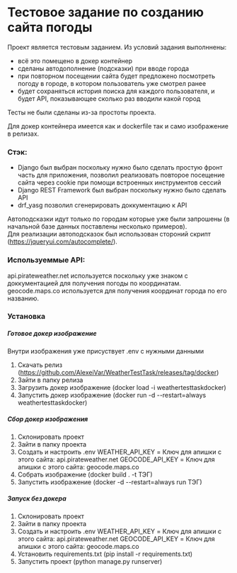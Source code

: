 # Тестовое задание по созданию сайта погоды
Проект является тестовым заданием.
Из условий задания выполннены:
- всё это помещено в докер контейнер
- сделаны автодополнение (подсказки) при вводе города
- при повторном посещении сайта будет предложено посмотреть погоду в городе, в котором пользователь уже смотрел ранее
- будет сохраняться история поиска для каждого пользователя, и будет API, показывающее сколько раз вводили какой город

Тесты не были сделаны из-за простоты проекта.

Для докер контейнера имеется как и dockerfile так и само изображение в релизах.
### Стэк:
- Django был выбран поскольку нужно было сделать простую фронт часть для приложения, позволил реализовать повторое посещение сайта через cookie при помощи встроенных инструментов сессий
- Django REST Framework был выбран поскольку нужно было сделать API
- drf_yasg позволил сгенерировать доккументацию к API

Автоподсказки идут только по городам которые уже были запрошены (в начальной базе данных поставлены несколько примеров).     
Для реализации автоподсказок был использован стороний скрипт (https://jqueryui.com/autocomplete/).       

### Используеммые API:
api.pirateweather.net используется поскольку уже знаком с доккументацией для получения погоды по координатам.     
geocode.maps.co используется для получения координат города по его названию.     
### Установка
##### Готовое докер изображение
Внутри изображения уже присуствует .env с нужными данными
1. Скачать релиз (https://github.com/AlexeiVar/WeatherTestTask/releases/tag/docker)
2. Зайти в папку релиза
3. Загрузить докер изображение (docker load -i weathertesttaskdocker)
4. Запустить докер изображение (docker run -d --restart=always weathertesttaskdocker)
##### Сбор докер изображения
1. Склонировать проект
2. Зайти в папку проекта
3. Создать и настроить .env
	WEATHER_API_KEY = Ключ для апишки с этого сайта: api.pirateweather.net
	GEOCODE_API_KEY = Ключ для апишки с этого сайта: geocode.maps.co
4. Собрать изображение (docker build . -t ТЭГ)
5. Запустить изображение (docker -d --restart=always run ТЭГ)
##### Запуск без докера
1. Склонировать проект
2. Зайти в папку проекта
3. Создать и настроить .env
	WEATHER_API_KEY = Ключ для апишки с этого сайта: api.pirateweather.net
	GEOCODE_API_KEY = Ключ для апишки с этого сайта: geocode.maps.co
4. Установить requirements.txt (pip install -r requirements.txt)
5. Запустить проект (python manage.py runserver)

